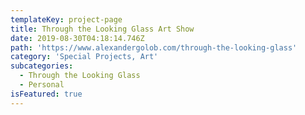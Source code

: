 ```yaml
---
templateKey: project-page
title: Through the Looking Glass Art Show
date: 2019-08-30T04:18:14.746Z
path: 'https://www.alexandergolob.com/through-the-looking-glass'
category: 'Special Projects, Art'
subcategories:
  - Through the Looking Glass
  - Personal
isFeatured: true
---
```


